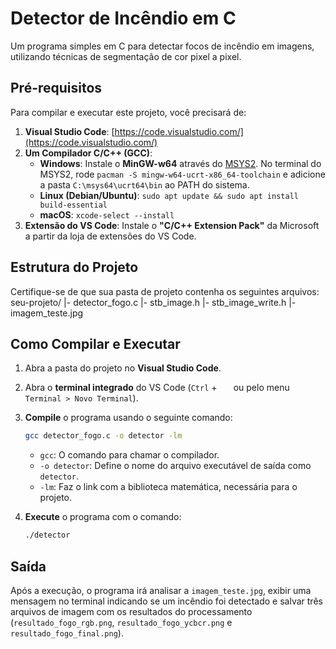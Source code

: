 # Detector de Incêndio em C

Um programa simples em C para detectar focos de incêndio em imagens, utilizando técnicas de segmentação de cor pixel a pixel.

## Pré-requisitos

Para compilar e executar este projeto, você precisará de:

1.  **Visual Studio Code**: [https://code.visualstudio.com/](https://code.visualstudio.com/)
2.  **Um Compilador C/C++ (GCC)**:
    * **Windows**: Instale o **MinGW-w64** através do [MSYS2](https://www.msys2.org/). No terminal do MSYS2, rode `pacman -S mingw-w64-ucrt-x86_64-toolchain` e adicione a pasta `C:\msys64\ucrt64\bin` ao PATH do sistema.
    * **Linux (Debian/Ubuntu)**: `sudo apt update && sudo apt install build-essential`
    * **macOS**: `xcode-select --install`
3.  **Extensão do VS Code**: Instale o **"C/C++ Extension Pack"** da Microsoft a partir da loja de extensões do VS Code.

## Estrutura do Projeto

Certifique-se de que sua pasta de projeto contenha os seguintes arquivos:
seu-projeto/
|- detector_fogo.c
|- stb_image.h
|- stb_image_write.h
|- imagem_teste.jpg

## Como Compilar e Executar

1.  Abra a pasta do projeto no **Visual Studio Code**.

2.  Abra o **terminal integrado** do VS Code (`Ctrl` + ` ` ` ` ou pelo menu `Terminal > Novo Terminal`).

3.  **Compile** o programa usando o seguinte comando:
    ```bash
    gcc detector_fogo.c -o detector -lm
    ```
    * `gcc`: O comando para chamar o compilador.
    * `-o detector`: Define o nome do arquivo executável de saída como `detector`.
    * `-lm`: Faz o link com a biblioteca matemática, necessária para o projeto.

4.  **Execute** o programa com o comando:
    ```bash
    ./detector
    ```

## Saída

Após a execução, o programa irá analisar a `imagem_teste.jpg`, exibir uma mensagem no terminal indicando se um incêndio foi detectado e salvar três arquivos de imagem com os resultados do processamento (`resultado_fogo_rgb.png`, `resultado_fogo_ycbcr.png` e `resultado_fogo_final.png`).
